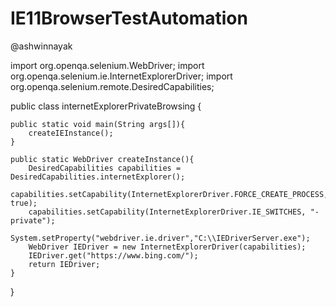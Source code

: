 # IE11BrowserTestAutomation

@ashwinnayak

import org.openqa.selenium.WebDriver;
import org.openqa.selenium.ie.InternetExplorerDriver;
import org.openqa.selenium.remote.DesiredCapabilities;

public class internetExplorerPrivateBrowsing {

    public static void main(String args[]){
        createIEInstance();
    }

    public static WebDriver createInstance(){
        DesiredCapabilities capabilities = DesiredCapabilities.internetExplorer();
        capabilities.setCapability(InternetExplorerDriver.FORCE_CREATE_PROCESS, true);
        capabilities.setCapability(InternetExplorerDriver.IE_SWITCHES, "-private");
        System.setProperty("webdriver.ie.driver","C:\\IEDriverServer.exe");
        WebDriver IEDriver = new InternetExplorerDriver(capabilities);
        IEDriver.get("https://www.bing.com/");
        return IEDriver;
    }
}

